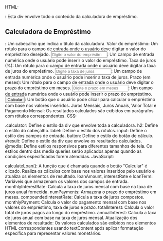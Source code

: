 HTML:

<div class="calculator">: Esta div envolve todo o conteúdo da calculadora de empréstimo.
<h2>Calculadora de Empréstimo</h2>: Um cabeçalho que indica o título da calculadora.
Valor do empréstimo: Um rótulo para o campo de entrada onde o usuário deve digitar o valor do empréstimo desejado.
<input type="number" id="loanAmount" placeholder="Digite o valor do empréstimo">: Um campo de entrada numérica onde o usuário pode inserir o valor do empréstimo.
Taxa de juros (%): Um rótulo para o campo de entrada onde o usuário deve digitar a taxa de juros do empréstimo.
<input type="number" id="interestRate" placeholder="Digite a taxa de juros">: Um campo de entrada numérica onde o usuário pode inserir a taxa de juros.
Prazo (em meses): Um rótulo para o campo de entrada onde o usuário deve digitar o prazo do empréstimo em meses.
<input type="number" id="loanTerm" placeholder="Digite o prazo em meses">: Um campo de entrada numérica onde o usuário pode inserir o prazo do empréstimo.
<button onclick="calculateLoan()">Calcular</button>: Um botão que o usuário pode clicar para calcular o empréstimo com base nos valores inseridos.
Juros Mensais, Juros Anuais, Valor Total e Pagamento Mensal: Os resultados calculados são exibidos em parágrafos com rótulos correspondentes.
CSS:

.calculator: Define o estilo da div que envolve toda a calculadora.
h2: Define o estilo do cabeçalho.
label: Define o estilo dos rótulos.
input: Define o estilo dos campos de entrada.
button: Define o estilo do botão de cálculo.
#result: Define o estilo da div que envolve os resultados calculados.
@media: Define estilos responsivos para diferentes tamanhos de tela. Os estilos dentro das media queries serão aplicados apenas quando as condições especificadas forem atendidas.
JavaScript:

calculateLoan(): A função que é chamada quando o botão "Calcular" é clicado. Realiza os cálculos com base nos valores inseridos pelo usuário e atualiza os elementos de resultado.
loanAmount, interestRate e loanTerm: Variáveis que armazenam os valores dos campos de entrada.
monthlyInterestRate: Calcula a taxa de juros mensal com base na taxa de juros anual fornecida.
numPayments: Armazena o prazo do empréstimo em meses.
compoundedInterestRate: Calcula a taxa de juros compostos.
monthlyPayment: Calcula o valor do pagamento mensal com base nos valores do empréstimo, taxa de juros e prazo.
totalInterest: Calcula o valor total de juros pagos ao longo do empréstimo.
annualInterest: Calcula a taxa de juros anual com base na taxa de juros mensal.
Atualização dos elementos de resultado: Os valores calculados são exibidos nos elementos HTML correspondentes usando textContent após aplicar formatação específica para representar valores monetários.
